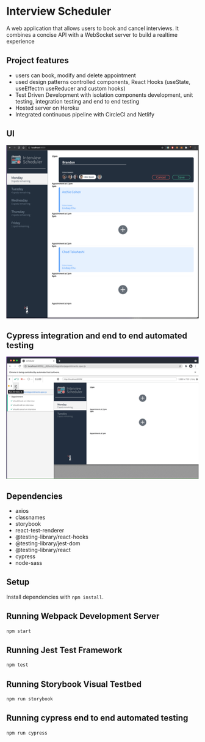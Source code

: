 # Interview Scheduler
A web application that allows users to book and cancel interviews. It combines a concise API with a WebSocket server to build a realtime experience

## Project features
- users can book, modify and delete appointment
- used design patterns controlled components, React Hooks (useState, useEffectm useReducer and custom hooks)
- Test Driven Development with isolation components development, unit testing, integration testing and end to end testing
- Hosted server on Heroku
- Integrated continuous pipeline with CircleCI and Netlify 
## UI
![mainpage](https://github.com/niubrandon/scheduler/blob/master/public/images/bookappointment.png?raw=true)
## Cypress integration and end to end automated testing
![demo](https://github.com/niubrandon/scheduler/blob/master/public/images/schedulervideo.gif?raw=true)


## Dependencies
- axios
- classnames
- storybook
- react-test-renderer
- @testing-library/react-hooks
- @testing-library/jest-dom
- @testing-library/react
- cypress
- node-sass

## Setup

Install dependencies with `npm install`.

## Running Webpack Development Server

```sh
npm start
```

## Running Jest Test Framework

```sh
npm test
```

## Running Storybook Visual Testbed

```sh
npm run storybook
```
## Running cypress end to end automated testing

```sh
npm run cypress
```